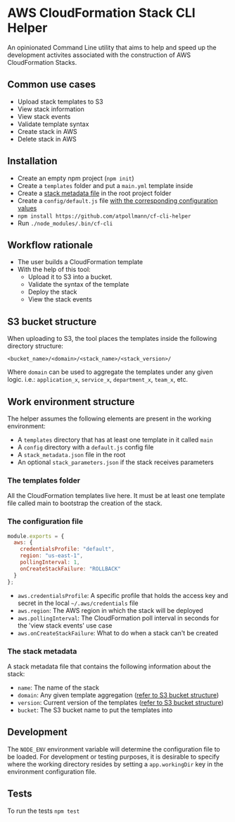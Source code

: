 # AWS CloudFormation Stack CLI Helper

An opinionated Command Line utility that aims to help and speed up the development activites associated with the construction of AWS CloudFormation Stacks.

## Common use cases

- Upload stack templates to S3
- View stack information
- View stack events
- Validate template syntax
- Create stack in AWS
- Delete stack in AWS

## Installation

- Create an empty npm project (`npm init`)
- Create a `templates` folder and put a `main.yml` template inside
- Create a [stack metadata file](#the-stack-metadata) in the root project folder
- Create a `config/default.js` file [with the corresponding configuration values](#the-configuration-file)
- `npm install https://github.com/atpollmann/cf-cli-helper`
- Run `./node_modules/.bin/cf-cli`

## Workflow rationale

- The user builds a CloudFormation template
- With the help of this tool:
  - Upload it to S3 into a bucket.
  - Validate the syntax of the template
  - Deploy the stack
  - View the stack events

## S3 bucket structure

When uploading to S3, the tool places the templates inside the following directory structure:

`<bucket_name>/<domain>/<stack_name>/<stack_version>/`

Where `domain` can be used to aggregate the templates under any given logic. i.e.: `application_x`, `service_x`, `department_x`, `team_x`, etc.

## Work environment structure

The helper assumes the following elements are present in the working environment:

- A `templates` directory that has at least one template in it called `main`
- A `config` directory with a `default.js` config file
- A `stack_metadata.json` file in the root
- An optional `stack_parameters.json` if the stack receives parameters

### The templates folder

All the CloudFormation templates live here. It must be at least one template file called main to bootstrap the creation of the stack.

### The configuration file

```javascript
module.exports = {
  aws: {
    credentialsProfile: "default",
    region: "us-east-1",
    pollingInterval: 1,
    onCreateStackFailure: "ROLLBACK"
  }
};
```

- `aws.credentialsProfile`: A specific profile that holds the access key and secret in the local `~/.aws/credentials` file
- `aws.region`: The AWS region in which the stack will be deployed
- `aws.pollingInterval`: The CloudFormation poll interval in seconds for the 'view stack events' use case
- `aws.onCreateStackFailure`: What to do when a stack can't be created

### The stack metadata

A stack metadata file that contains the following information about the stack:

- `name`: The name of the stack
- `domain`: Any given template aggregation ([refer to S3 bucket structure](#s3-bucket-structure))
- `version`: Current version of the templates ([refer to S3 bucket structure](#s3-bucket-structure))
- `bucket`: The S3 bucket name to put the templates into

## Development

The `NODE_ENV` environment variable will determine the configuration file to be loaded.
For development or testing purposes, it is desirable to specify where the working directory resides by setting a `app.workingDir` key in the environment configuration file.

## Tests

To run the tests
`npm test`
